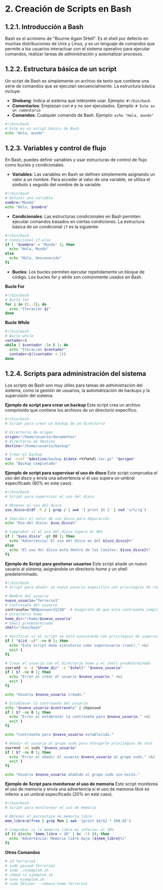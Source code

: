 # 2. Creación de Scripts en Bash

## 1.2.1. Introducción a Bash

Bash es el acrónimo de "Bourne Again SHell". Es el shell por defecto en muchas distribuciones de Unix y Linux, y es un lenguaje de comandos que permite a los usuarios interactuar con el sistema operativo para ejecutar comandos, realizar tareas de administración y automatizar procesos.

## 1.2.2. Estructura básica de un script

Un script de Bash es simplemente un archivo de texto que contiene una serie de comandos que se ejecutan secuencialmente. La estructura básica incluye:

- **Shebang**: Indica al sistema qué intérprete usar. Ejemplo: `#!/bin/bash`
- **Comentarios**: Empiezan con `#` y no son ejecutados. Ejemplo: `# Este es un comentario`
- **Comandos**: Cualquier comando de Bash. Ejemplo: `echo "Hola, mundo"`

```bash
#!/bin/bash
# Este es un script básico de Bash
echo "Hola, mundo"
```

## 1.2.3. Variables y control de flujo
En Bash, puedes definir variables y usar estructuras de control de flujo como bucles y condicionales.

- **Variables**: Las variables en Bash se definen simplemente asignando un valor a un nombre. Para acceder al valor de una variable, se utiliza el símbolo `$` seguido del nombre de la variable.

```bash
#!/bin/bash
# Definir una variable
nombre="Mundo"
echo "Hola, $nombre"
```

- **Condicionales**: Las estructuras condicionales en Bash permiten ejecutar comandos basados en ciertas condiciones. La estructura básica de un condicional `if` es la siguiente:

```bash
#!/bin/bash
# Condicional if-else
if [ "$nombre" = "Mundo" ]; then
  echo "Hola, Mundo"
else
  echo "Hola, desconocido"
fi
```

- **Bucles**: Los bucles permiten ejecutar repetidamente un bloque de código. Los bucles for y while son comúnmente usados en Bash.

 **Bucle For**

```bash
#!/bin/bash
# Bucle for
for i in {1..5}; do
  echo "Iteración $i"
done
```

 **Bucle While**

```bash
#!/bin/bash
# Bucle while
contador=1
while [ $contador -le 5 ]; do
  echo "Iteración $contador"
  contador=$((contador + 1))
done
```

## 1.2.4. Scripts para administración del sistema
Los scripts de Bash son muy útiles para tareas de administración del sistema, como la gestión de usuarios, la automatización de backups y la supervisión del sistema.

**Ejemplo de script para crear un backup**
Este script crea un archivo comprimido que contiene los archivos de un directorio específico.

```bash
#!/bin/bash
# Script para crear un backup de un directorio

# Directorio de origen
origen="/home/usuario/documentos"
# Directorio de destino
destino="/home/usuario/backup"

# Crear el backup
tar -czvf "$destino/backup_$(date +%Y%m%d).tar.gz" "$origen"
echo "Backup completado"
```

**Ejemplo de script para supervisar el uso de disco**
Este script comprueba el uso del disco y envía una advertencia si el uso supera un umbral especificado (80% en este caso).

```bash
#!/bin/bash
# Script para supervisar el uso del disco

# Obtener el uso del disco
uso_disco=$(df -h / | grep / | awk '{ print $5 }' | sed 's/%//g')

# Imprimir el valor de uso_disco para depuración
echo "Uso del disco: $uso_disco%"

# Comprobar si el uso del disco supera el 80%
if [ "$uso_disco" -gt 80 ]; then
  echo "Advertencia: El uso del disco es del ${uso_disco}%"
else
  echo "El uso del disco está dentro de los límites: ${uso_disco}%"
fi
```

**Ejemplo de Script para gestionar usuarios**
Este script añade un nuevo usuario al sistema, asignándole un directorio home y un shell predeterminado.

```bash
#!/bin/bash
# Script para añadir un nuevo usuario específico con privilegios de root

# Nombre del usuario
nuevo_usuario="ferrerso1"
# Contraseña del usuario
contraseña="NEWpassword123@"  # Asegúrate de que esta contraseña cumpla con las políticas del sistema
# Directorio home
home_dir="/home/$nuevo_usuario"
# Shell predeterminado
shell="/bin/bash"

# Verificar si el script se está ejecutando con privilegios de superusuario
if [ "$(id -u)" -ne 0 ]; then
  echo "Este script debe ejecutarse como superusuario (root)." >&2
  exit 1
fi

# Crear el usuario con el directorio home y el shell predeterminado
useradd -m -d "$home_dir" -s "$shell" "$nuevo_usuario"
if [ $? -ne 0 ]; then
  echo "Error al crear el usuario $nuevo_usuario." >&2
  exit 1
fi

echo "Usuario $nuevo_usuario creado."

# Establecer la contraseña del usuario
echo "$nuevo_usuario:$contraseña" | chpasswd
if [ $? -ne 0 ]; then
  echo "Error al establecer la contraseña para $nuevo_usuario." >&2
  exit 1
fi

echo "Contraseña para $nuevo_usuario establecida."

# Añadir el usuario al grupo sudo para otorgarle privilegios de root
usermod -aG sudo "$nuevo_usuario"
if [ $? -ne 0 ]; then
  echo "Error al añadir el usuario $nuevo_usuario al grupo sudo." >&2
  exit 1
fi

echo "Usuario $nuevo_usuario añadido al grupo sudo con éxito."
```

**Ejemplo de Script para monitorear el uso de memoria**
Este script monitorea el uso de memoria y envía una advertencia si el uso de memoria libre es inferior a un umbral especificado (20% en este caso).

```bash
#!/bin/bash
# Script para monitorear el uso de memoria

# Obtener el porcentaje de memoria libre
mem_libre=$(free | grep Mem | awk '{print $4/$2 * 100.0}')

# Comprobar si la memoria libre es inferior al 20%
if (( $(echo "$mem_libre < 20" | bc -l) )); then
  echo "Advertencia: Memoria libre baja (${mem_libre}%)"
fi
```

**Otros Comandos**


```bash
# id ferrerso1 
# sudo passwd ferrerso1
# sudo ./ejemplo4.sh
# chmod +x ejemplo4.sh
# nano ejemplo4.sh
# sudo deluser --remove-home ferrerso1
```







